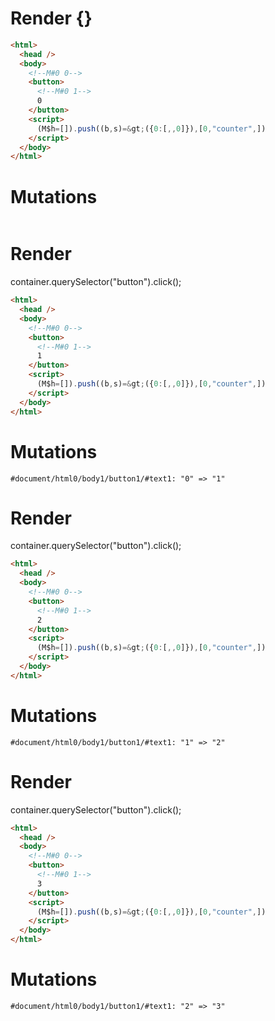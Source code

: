 # Render {}
```html
<html>
  <head />
  <body>
    <!--M#0 0-->
    <button>
      <!--M#0 1-->
      0
    </button>
    <script>
      (M$h=[]).push((b,s)=&gt;({0:[,,0]}),[0,"counter",])
    </script>
  </body>
</html>
```

# Mutations
```

```


# Render 
container.querySelector("button").click();

```html
<html>
  <head />
  <body>
    <!--M#0 0-->
    <button>
      <!--M#0 1-->
      1
    </button>
    <script>
      (M$h=[]).push((b,s)=&gt;({0:[,,0]}),[0,"counter",])
    </script>
  </body>
</html>
```

# Mutations
```
#document/html0/body1/button1/#text1: "0" => "1"
```


# Render 
container.querySelector("button").click();

```html
<html>
  <head />
  <body>
    <!--M#0 0-->
    <button>
      <!--M#0 1-->
      2
    </button>
    <script>
      (M$h=[]).push((b,s)=&gt;({0:[,,0]}),[0,"counter",])
    </script>
  </body>
</html>
```

# Mutations
```
#document/html0/body1/button1/#text1: "1" => "2"
```


# Render 
container.querySelector("button").click();

```html
<html>
  <head />
  <body>
    <!--M#0 0-->
    <button>
      <!--M#0 1-->
      3
    </button>
    <script>
      (M$h=[]).push((b,s)=&gt;({0:[,,0]}),[0,"counter",])
    </script>
  </body>
</html>
```

# Mutations
```
#document/html0/body1/button1/#text1: "2" => "3"
```
